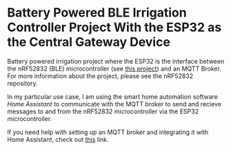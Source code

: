 # Battery Powered BLE Irrigation Controller Project With the ESP32 as the Central Gateway Device

Battery powered irrigation project where the ESP32 is the interface between the nRF52832 (BLE) microcontroller (see [this project](https://github.com/rowdy15/battery-powered-ble-irrigation-controller-project-with-the-nRF52832)) and an MQTT Broker. For more information about the project, please see the nRF52832 repository.

In my particular use case, I am using the smart home automation software *Home Assistant* to communicate with the MQTT broker to send and recieve messages to and from the nRF52832 microcontroller via the ESP32 microcontroller.

If you need help with setting up an MQTT broker and integrating it with Home Assistant, check out [this](https://www.youtube.com/watch?v=AsDHEDbyLfg) link.
